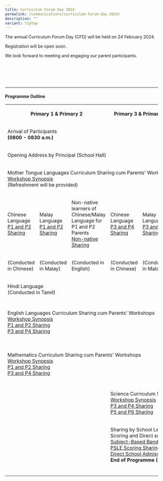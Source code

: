 ```yaml
---
title: Curriculum Forum Day 2024
permalink: /communications/curriculum-forum-day-2024/
description: ""
variant: tiptap
---
```

<p>The annual Curriculum Forum Day (CFD) will be held on 24 February 2024.</p>
<p>Registration will be open soon.</p>
<p>We look forward to meeting and engaging our parent participants.</p>
<p>
<br>
<br>
<br>
<br>
</p>
<hr>
<h4>Programme Outline</h4>
<table>
<tbody>
<tr>
<th rowspan="1" colspan="3">
<p>Primary 1 &amp; Primary 2</p>
</th>
<th rowspan="1" colspan="2">
<p>Primary 3 &amp; Primary 4</p>
</th>
<th rowspan="1" colspan="3">
<p>Primary 5 &amp; Primary 6</p>
</th>
<th rowspan="1" colspan="1">
<p></p>
</th>
</tr>
<tr>
<td rowspan="1" colspan="8">
<p>Arrival of Participants
<br><strong>(0800 - 0830 a.m.)</strong>
</p>
</td>
<td rowspan="1" colspan="1">
<p></p>
</td>
</tr>
<tr>
<td rowspan="1" colspan="8">
<p>Opening Address by Principal (School Hall)</p>
</td>
<td rowspan="1" colspan="1">
<p></p>
</td>
</tr>
<tr>
<td rowspan="1" colspan="8">
<p>Mother Tongue Languages Curriculum Sharing cum Parents' Workshops
<br><a href="/files/Communications/CFD%202023/MTL/Synopsis%20for%20MTL%20Workshop%20CFD%202023_Updated_31%20Jan%202023.pdf" rel="noopener noreferrer nofollow" target="_blank">Workshop Synopsis</a> 
<br>(Refreshment will be provided)</p>
</td>
<td rowspan="1" colspan="1">
<p></p>
</td>
</tr>
<tr>
<td rowspan="1" colspan="1">
<p>Chinese Language
<br><a href="/files/Communications/CFD%202023/MTL/CL/2023%20CFD%20P1P2%20CL%20Sharing.pdf" rel="noopener noreferrer nofollow" target="_blank">P1 and P2 Sharing</a>
</p>
</td>
<td rowspan="1" colspan="1">
<p>Malay Language
<br><a href="/files/Communications/CFD%202023/MTL/ML/2023_CFD_P1P2_ML_Sharing.pdf" rel="noopener noreferrer nofollow" target="_blank">P1 and P2 Sharing</a>
</p>
</td>
<td rowspan="1" colspan="1">
<p>Non-native learners of
<br>Chinese/Malay Language for P1 and P2 Parents
<br><a href="/files/Communications/CFD%202023/2023%20CFD%20%20Helping%20Children%20Develop%20the%20Love%20for%20the%20Chinese_Malay%20Language%20Sharing.pdf" rel="noopener noreferrer nofollow" target="_blank">Non-native Sharing</a>
</p>
</td>
<td rowspan="1" colspan="1">
<p>Chinese Language
<br><a href="/files/Communications/CFD%202023/MTL/CL/2023_CFD_P3P4_CL_Sharing.pdf" rel="noopener noreferrer nofollow" target="_blank">P3 and P4 Sharing</a>
</p>
</td>
<td rowspan="1" colspan="1">
<p>Malay Language
<br><a href="/files/Communications/CFD%202023/MTL/ML/2023_CFD_P3P4_ML_Sharing.pdf" rel="noopener noreferrer nofollow" target="_blank">P3 and P4 Sharing</a>
</p>
</td>
<td rowspan="1" colspan="1">
<p>Chinese Language
<br><a href="/files/Communications/CFD%202023/MTL/CL/2023_CFD_P5P6_CL_Sharing.pdf" rel="noopener noreferrer nofollow" target="_blank">P5 and P6 Sharing</a>
</p>
</td>
<td rowspan="1" colspan="1">
<p>Malay Language
<br><a href="/files/Communications/CFD%202023/MTL/ML/2023_CFD_P5P6_ML_Sharing.pdf" rel="noopener noreferrer nofollow" target="_blank">P5 and P6 Sharing</a>
</p>
</td>
<td rowspan="1" colspan="1">
<p>Tamil Language
<br><a href="/files/Communications/CFD%202023/MTL/TL/2023%20CFD%20TL%20Sharing.pdf" rel="noopener noreferrer nofollow" target="_blank">P5 and P6 Sharing</a>
</p>
</td>
<td rowspan="1" colspan="1">
<p></p>
</td>
</tr>
<tr>
<td rowspan="1" colspan="1">
<p>(Conducted in Chinese)</p>
</td>
<td rowspan="1" colspan="1">
<p>(Conducted in Malay)</p>
</td>
<td rowspan="1" colspan="1">
<p>(Conducted in English)</p>
</td>
<td rowspan="1" colspan="1">
<p>(Conducted in Chinese)</p>
</td>
<td rowspan="1" colspan="1">
<p>(Conducted in Malay)</p>
</td>
<td rowspan="1" colspan="1">
<p>(Conducted in Chinese)</p>
</td>
<td rowspan="1" colspan="1">
<p>(Conducted in Malay)</p>
</td>
<td rowspan="1" colspan="1">
<p>(Conducted in Tamil)</p>
</td>
<td rowspan="1" colspan="1">
<p></p>
</td>
</tr>
<tr>
<td rowspan="1" colspan="8">
<p>Hindi Language
<br>(Conducted in Tamil)</p>
</td>
<td rowspan="1" colspan="1">
<p></p>
</td>
</tr>
<tr>
<td rowspan="1" colspan="6">
<p>English Languages Curriculum Sharing cum Parents' Workshops
<br><a href="/files/Communications/CFD%202023/EL/EL_Synopsis.pdf" rel="noopener noreferrer nofollow" target="_blank">Workshop Synopsis</a>
<br><a href="/files/Communications/CFD%202023/EL/2023/2023%20CFD%20P1P2%20EL%20Sharing.pdf" rel="noopener noreferrer nofollow" target="_blank">P1 and P2 Sharing</a>
<br><a href="/files/Communications/CFD%202023/EL/2023/2023%20CFD%20P3P4%20EL%20Sharing.pdf" rel="noopener noreferrer nofollow" target="_blank">P3 and P4 Sharing</a>
</p>
</td>
<td rowspan="1" colspan="3">
<p>Mathematics Curriculum Sharing cum Parents' Workshops
<br><a href="/files/Communications/CFD%202023/Math/Synopsis_Math_Updated.pdf" rel="noopener noreferrer nofollow" target="_blank">Workshop Synopsis</a>
<br><a href="/files/Communications/CFD%202023/Math/2023/2023%20CFD%20P5P6%20MA%20Sharing.pdf" rel="noopener noreferrer nofollow" target="_blank">P5 and P6 Sharing</a>
</p>
</td>
</tr>
<tr>
<td rowspan="1" colspan="6">
<p>Mathematics Curriculum Sharing cum Parents' Workshops
<br><a href="/files/Communications/CFD%202023/Math/Synopsis_Math_Updated.pdf" rel="noopener noreferrer nofollow" target="_blank">Workshop Synopsis</a>
<br><a href="/files/Communications/CFD%202023/Math/2023/2023%20CFD%20P1P2%20MA%20Sharing.pdf" rel="noopener noreferrer nofollow" target="_blank">P1 and P2 Sharing</a>
<br><a href="/files/Communications/CFD%202023/Math/2023/2023%20CFD%20P3P4%20MA%20Sharing.pdf" rel="noopener noreferrer nofollow" target="_blank">P3 and P4 Sharing</a>
</p>
</td>
<td rowspan="1" colspan="3">
<p>English Languages Curriculum Sharing cum Parents' Workshops
<br><a href="/files/Communications/CFD%202023/EL/EL_Synopsis.pdf" rel="noopener noreferrer nofollow" target="_blank">Workshop Synopsis</a>
<br><a href="/files/Communications/CFD%202023/EL/2023/2023%20CFD%20P5P6%20EL%20Sharing.pdf" rel="noopener noreferrer nofollow" target="_blank">P5 and P6 Sharing</a>
</p>
</td>
</tr>
<tr>
<td rowspan="1" colspan="3">
<p></p>
</td>
<td rowspan="1" colspan="5">
<p>Science Curriculum Sharing cum Parents' Workshops
<br><a href="/files/Communications/CFD%202023/Science/Science_Synopsis.pdf" rel="noopener noreferrer nofollow" target="_blank">Workshop Synopsis</a>
<br><a href="/files/Communications/CFD%202023/Science/2023/2023%20CFD%20P3P4%20SC%20Sharing.pdf" rel="noopener noreferrer nofollow" target="_blank">P3 and P4 Sharing</a>
<br><a href="/files/Communications/CFD%202023/Science/2023/2023%20CFD%20P5P6%20SC%20Sharing.pdf" rel="noopener noreferrer nofollow" target="_blank">P5 and P6 Sharing</a>
</p>
</td>
<td rowspan="1" colspan="1">
<p></p>
</td>
</tr>
<tr>
<td rowspan="1" colspan="3">
<p></p>
</td>
<td rowspan="1" colspan="5">
<p>Sharing by School Leaders on Subject-Based Banding, PSLE Scoring and Direct
school Admission
<br><a href="/files/Communications/CFD%202023/SLs/2023%20CFD%20SBB%20Briefing.pdf" rel="noopener noreferrer nofollow" target="_blank">Subject-Based Banding Sharing</a>
<br><a href="/files/Communications/CFD%202023/SLs/2023%20CFD%20Revised%20PSLE%20Scoring%20and%20Sec%201%20Posting%20Briefing.pdf" rel="noopener noreferrer nofollow" target="_blank">PSLE Scoring Sharing</a>
<br><a href="/files/Communications/CFD%202023/SLs/2023%20CFD%20DSA%20Briefing.pdf" rel="noopener noreferrer nofollow" target="_blank">Direct School Admission Sharing</a>
<br><strong>End of Programme (1.30 p.m.)</strong>
</p>
</td>
<td rowspan="1" colspan="1">
<p></p>
</td>
</tr>
<tr>
<td rowspan="1" colspan="1">
<p></p>
</td>
<td rowspan="1" colspan="1">
<p></p>
</td>
<td rowspan="1" colspan="1">
<p></p>
</td>
<td rowspan="1" colspan="1">
<p></p>
</td>
<td rowspan="1" colspan="1">
<p></p>
</td>
<td rowspan="1" colspan="1">
<p></p>
</td>
<td rowspan="1" colspan="1">
<p></p>
</td>
<td rowspan="1" colspan="1">
<p></p>
</td>
<td rowspan="1" colspan="1">
<p></p>
</td>
</tr>
</tbody>
</table>
<p></p>